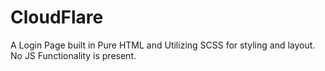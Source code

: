 # CloudFlare

A Login Page built in Pure HTML and Utilizing SCSS for styling and layout. No JS Functionality is present.
